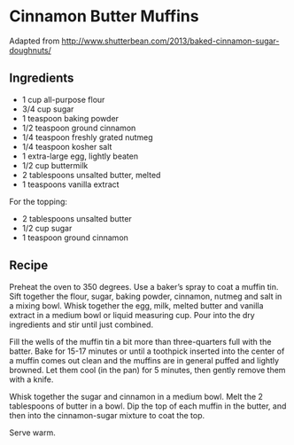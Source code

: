 # Cinnamon Butter Muffins
Adapted from http://www.shutterbean.com/2013/baked-cinnamon-sugar-doughnuts/

## Ingredients
* 1 cup all-purpose flour
* 3/4 cup sugar
* 1 teaspoon baking powder
* 1/2 teaspoon ground cinnamon
* 1/4 teaspoon freshly grated nutmeg
* 1/4 teaspoon kosher salt
* 1 extra-large egg, lightly beaten
* 1/2 cup buttermilk
* 2 tablespoons unsalted butter, melted
* 1 teaspoons vanilla extract

For the topping:
* 2 tablespoons unsalted butter
* 1/2 cup sugar
* 1 teaspoon ground cinnamon

## Recipe

Preheat the oven to 350 degrees. Use a baker’s spray to coat a muffin tin.
Sift together the flour, sugar, baking powder, cinnamon, nutmeg and salt in a mixing bowl.
Whisk together the egg, milk, melted butter and vanilla extract in a medium bowl or liquid measuring cup. Pour into the dry ingredients and stir until just combined.

Fill the wells of the muffin tin a bit more than three-quarters full with the batter. Bake for 15-17 minutes or until a toothpick inserted into the center of a muffin comes out clean and the muffins are in general puffed and lightly browned. Let them cool (in the pan) for 5 minutes, then gently remove them with a knife.

Whisk together the sugar and cinnamon in a medium bowl. Melt the 2 tablespoons of butter in a bowl.
Dip the top of each muffin in the butter, and then into the cinnamon-sugar mixture to coat the top.

Serve warm.
